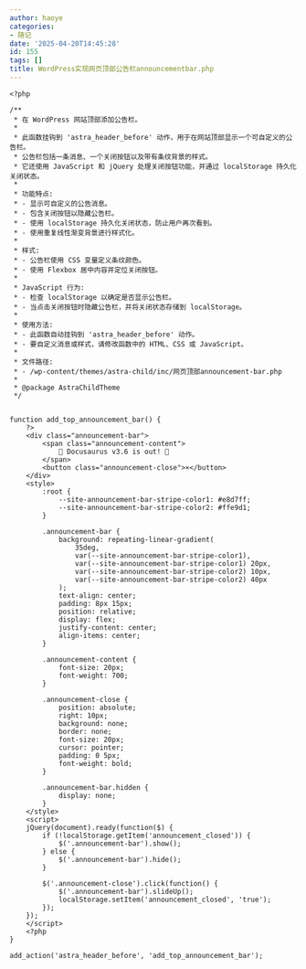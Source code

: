 ```yaml
---
author: haoye
categories:
- 随记
date: '2025-04-20T14:45:28'
id: 155
tags: []
title: WordPress实现网页顶部公告栏announcementbar.php
---
```



    <?php
    
    /**
     * 在 WordPress 网站顶部添加公告栏。
     *
     * 此函数挂钩到 'astra_header_before' 动作，用于在网站顶部显示一个可自定义的公告栏。
     * 公告栏包括一条消息、一个关闭按钮以及带有条纹背景的样式。
     * 它还使用 JavaScript 和 jQuery 处理关闭按钮功能，并通过 localStorage 持久化关闭状态。
     *
     * 功能特点:
     * - 显示可自定义的公告消息。
     * - 包含关闭按钮以隐藏公告栏。
     * - 使用 localStorage 持久化关闭状态，防止用户再次看到。
     * - 使用重复线性渐变背景进行样式化。
     *
     * 样式:
     * - 公告栏使用 CSS 变量定义条纹颜色。
     * - 使用 Flexbox 居中内容并定位关闭按钮。
     *
     * JavaScript 行为:
     * - 检查 localStorage 以确定是否显示公告栏。
     * - 当点击关闭按钮时隐藏公告栏，并将关闭状态存储到 localStorage。
     *
     * 使用方法:
     * - 此函数自动挂钩到 'astra_header_before' 动作。
     * - 要自定义消息或样式，请修改函数中的 HTML、CSS 或 JavaScript。
     *
     * 文件路径:
     * - /wp-content/themes/astra-child/inc/网页顶部announcement-bar.php
     *
     * @package AstraChildTheme
     */
    
    
    function add_top_announcement_bar() {
        ?>
        <div class="announcement-bar">
            <span class="announcement-content">
                🦖 Docusaurus v3.6 is out! 🥳
            </span>
            <button class="announcement-close">×</button>
        </div>
        <style>
            :root {
                --site-announcement-bar-stripe-color1: #e8d7ff;
                --site-announcement-bar-stripe-color2: #ffe9d1;
            }
    
            .announcement-bar {
                background: repeating-linear-gradient(
                    35deg,
                    var(--site-announcement-bar-stripe-color1),
                    var(--site-announcement-bar-stripe-color1) 20px,
                    var(--site-announcement-bar-stripe-color2) 10px,
                    var(--site-announcement-bar-stripe-color2) 40px
                );
                text-align: center;
                padding: 8px 15px;
                position: relative;
                display: flex;
                justify-content: center;
                align-items: center;
            }
    
            .announcement-content {
                font-size: 20px;
                font-weight: 700;
            }
    
            .announcement-close {
                position: absolute;
                right: 10px;
                background: none;
                border: none;
                font-size: 20px;
                cursor: pointer;
                padding: 0 5px;
                font-weight: bold;
            }
    
            .announcement-bar.hidden {
                display: none;
            }
        </style>
        <script>
        jQuery(document).ready(function($) {
            if (!localStorage.getItem('announcement_closed')) {
                $('.announcement-bar').show();
            } else {
                $('.announcement-bar').hide();
            }
    
            $('.announcement-close').click(function() {
                $('.announcement-bar').slideUp();
                localStorage.setItem('announcement_closed', 'true');
            });
        });
        </script>
        <?php
    }
    
    add_action('astra_header_before', 'add_top_announcement_bar');
    

